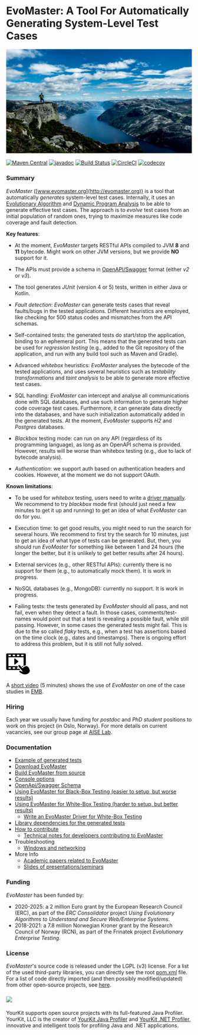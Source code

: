 # EvoMaster: A Tool For Automatically Generating System-Level Test Cases


![](docs/img/carl-cerstrand-136810_compressed.jpg  "Photo by Carl Cerstrand on Unsplash")

[![Maven Central](https://maven-badges.herokuapp.com/maven-central/org.evomaster/evomaster-client-java/badge.svg)](https://maven-badges.herokuapp.com/maven-central/org.evomaster/evomaster-client-java)
[![javadoc](https://javadoc.io/badge2/org.evomaster/evomaster-client-java-controller/javadoc.svg)](https://javadoc.io/doc/org.evomaster/evomaster-client-java-controller)
[![Build Status](https://travis-ci.org/EMResearch/EvoMaster.svg?branch=master)](https://travis-ci.org/EMResearch/EvoMaster)
[![CircleCI](https://circleci.com/gh/EMResearch/EvoMaster.svg?style=svg)](https://circleci.com/gh/EMResearch/EvoMaster)
[![codecov](https://codecov.io/gh/EMResearch/EvoMaster/branch/master/graph/badge.svg)](https://codecov.io/gh/EMResearch/EvoMaster)
<!---
Needs auth :(
[[JaCoCo]](https://circleci.com/api/v1.1/project/github/arcuri82/evomaster/latest/artifacts/0/home/circleci/evomaster-build/report/target/site/jacoco-aggregate/index.html)
-->



### Summary 

_EvoMaster_ ([www.evomaster.org](http://evomaster.org)) is a tool 
that automatically *generates* system-level test cases.
Internally, it uses an [Evolutionary Algorithm](https://en.wikipedia.org/wiki/Evolutionary_algorithm) 
and [Dynamic Program Analysis](https://en.wikipedia.org/wiki/Dynamic_program_analysis)  to be 
able to generate effective test cases.
The approach is to *evolve* test cases from an initial population of 
random ones, trying to maximize measures like code coverage and fault detection.


__Key features__:

* At the moment, _EvoMaster_ targets RESTful APIs compiled to 
  JVM __8__ and __11__ bytecode. Might work on other JVM versions, but we provide __NO__ support for it.

* The APIs must provide a schema in [OpenAPI/Swagger](https://swagger.io) 
  format (either _v2_ or _v3_).

* The tool generates _JUnit_ (version 4 or 5) tests, written in either Java or Kotlin.

* _Fault detection_: _EvoMaster_ can generate tests cases that reveal faults/bugs in the tested applications.
  Different heuristics are employed, like checking for 500 status codes and mismatches from the API schemas. 

* Self-contained tests: the generated tests do start/stop the application, binding to an ephemeral port.
  This means that the generated tests can be used for _regression testing_ (e.g., added to the Git repository
  of the application, and run with any build tool such as Maven and Gradle). 

* Advanced _whitebox_ heuristics: _EvoMaster_ analyses the bytecode of the tested applications, and uses
  several heuristics such as _testability transformations_ and _taint analysis_ to be able to generate 
  more effective test cases. 

* SQL handling: _EvoMaster_ can intercept and analyse all communications done with SQL databases, and use
  such information to generate higher code coverage test cases. Furthermore, it can generate data directly
  into the databases, and have such initialization automatically added in the generated tests. 
  At the moment, _EvoMaster_ supports _H2_ and _Postgres_ databases.  

* _Blackbox_ testing mode: can run on any API (regardless of its programming language), 
  as long as an OpenAPI schema is provided. However, results will be worse than whitebox testing (e.g., due
  to lack of bytecode analysis).

* _Authentication_: we support auth based on authentication headers and cookies. 
   However, at the moment we do not support OAuth.

__Known limitations__:

* To be used for _whitebox_ testing, users need to write a [driver manually](docs/write_driver.md).
  We recommend to try _blackbox_ mode first (should just need a few minutes to get it up and running) to get
  an idea of what _EvoMaster_ can do for you.  

* Execution time: to get good results, you might need to run the search for several hours. 
  We recommend to first try the search for 10 minutes, just to get an idea of what type of tests can be generated.
  But, then, you should run _EvoMaster_ for something like between 1 and 24 hours (the longer the better, but
  it is unlikely to get better results after 24 hours).
  
* External services (e.g., other RESTful APIs): currently there is no support for them (e.g., to automatically mock them).
  It is work in progress.
  
* NoSQL databases (e.g., MongoDB): currently no support. It is work in progress. 

* Failing tests: the tests generated by _EvoMaster_ should all pass, and not fail, even when they detect a fault.
  In those cases, comments/test-names would point out that a test is revealing a possible fault, while still passing.
  However, in some cases the generated tests might fail. This is due to the so called _flaky_ tests, e.g., when
  a test has assertions based on the time clock (e.g., dates and timestamps). 
  There is ongoing effort to address this problem, but it is still not fully solved.   

<!--### Videos---> 
<!-- 
<div>Icons made by <a href="https://www.flaticon.com/authors/freepik" title="Freepik">Freepik</a> from <a href="https://www.flaticon.com/" title="Flaticon">www.flaticon.com</a></div> 
-->

[![](docs/img/video-player-flaticon.png)](https://youtu.be/3mYxjgnhLEo) 

A [short video](https://youtu.be/3mYxjgnhLEo) (5 minutes)
shows the use of _EvoMaster_ on one of the 
case studies in [EMB](https://github.com/EMResearch/EMB). 


### Hiring

Each year we usually have funding for _postdoc_ and _PhD student_ positions to work on this project (in Oslo, Norway).
For more details on current vacancies, see our group page at [AISE Lab](https://emresearch.github.io/).




### Documentation

* [Example of generated tests](docs/example.md)
* [Download EvoMaster](docs/download.md)
* [Build EvoMaster from source](docs/build.md)
* [Console options](docs/options.md)
* [OpenApi/Swagger Schema](docs/openapi.md)
* [Using EvoMaster for Black-Box Testing (easier to setup, but worse results)](docs/blackbox.md)
* [Using EvoMaster for White-Box Testing (harder to setup, but better results)](docs/whitebox.md)
    * [Write an EvoMaster Driver for White-Box Testing](docs/write_driver.md)
* [Library dependencies for the generated tests](docs/library_dependencies.md)
* [How to contribute](docs/contribute.md)
    * [Technical notes for developers contributing to EvoMaster](docs/for_developers.md)
* Troubleshooting
    * [Windows and networking](docs/troubleshooting/windows.md)
* More Info
    * [Academic papers related to EvoMaster](docs/publications.md)
    * [Slides of presentations/seminars](docs/presentations.md)






### Funding

_EvoMaster_ has been funded by: 
* 2020-2025: a 2 million Euro grant by the European Research Council (ERC),
as part of the *ERC Consolidator* project 
<i>Using Evolutionary Algorithms to Understand and Secure Web/Enterprise Systems</i>.
*  2018-2021: a 7.8 million Norwegian Kroner grant  by the Research Council of Norway (RCN), 
as part of the Frinatek project <i>Evolutionary Enterprise Testing</i>.  


### License
_EvoMaster_'s source code is released under the LGPL (v3) license.
For a list of the used third-party libraries, you can directly see the root [pom.xml](./pom.xml) file.
For a list of code directly imported (and then possibly modified/updated) from 
other open-source projects, see [here](./docs/reused_code.md).


### ![](https://www.yourkit.com/images/yklogo.png)

YourKit supports open source projects with its full-featured Java Profiler.
YourKit, LLC is the creator of 
<a href="https://www.yourkit.com/java/profiler/">YourKit Java Profiler</a>
and 
<a href="https://www.yourkit.com/.net/profiler/">YourKit .NET Profiler</a>,
innovative and intelligent tools for profiling Java and .NET applications.


